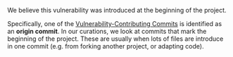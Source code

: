 We believe this vulnerability was introduced at the beginning of the project.

Specifically, one of the [Vulnerability-Contributing Commits](/articles/vccs) is identified as an **origin commit**. In our curations, we look at commits that mark the beginning of the project. These are usually when lots of files are introduce in one commit (e.g. from forking another project, or adapting code). 
